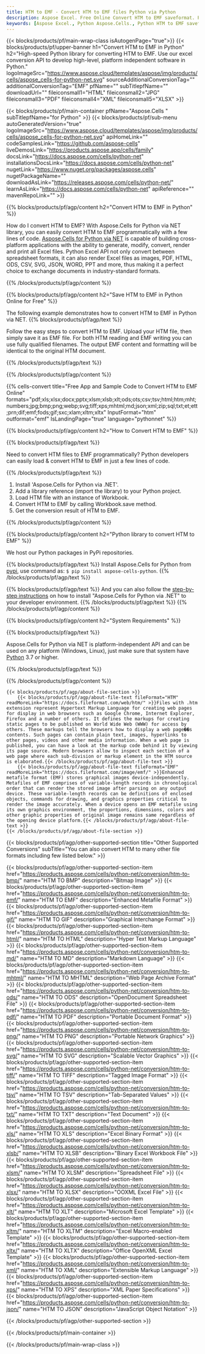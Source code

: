 ```yaml
---
title: HTM to EMF - Convert HTM to EMF files Python via Python
description: Aspose Excel. Free Online Convert HTM to EMF saveformat. Python HTM to EMF format. Save HTM as EMF in Python.
keywords: [Aspose Excel., Python Aspose.Cells., Python HTM to EMF saveformat., Free Online HTM to EMF Converter]
---
```


{{< blocks/products/pf/main-wrap-class isAutogenPage="true">}}
{{< blocks/products/pf/upper-banner h1="Convert HTM to EMF in Python" h2="High-speed Python library for converting HTM to EMF. Use our excel conversion API to develop high-level, platform independent software in Python." logoImageSrc="https://www.aspose.cloud/templates/aspose/img/products/cells/aspose_cells-for-python-net.svg" sourceAdditionalConversionTag="" additionalConversionTag="EMF" pfName="" subTitlepfName="" downloadUrl="" fileiconsmall1="HTML" fileiconsmall2="JPG" fileiconsmall3="PDF" fileiconsmall4="XML" fileiconsmall5="XLSX" >}}

{{< blocks/products/pf/main-container pfName="Aspose.Cells " subTitlepfName="for Python" >}}
{{< blocks/products/pf/sub-menu autoGeneratedVersion="true" logoImageSrc="https://www.aspose.cloud/templates/aspose/img/products/cells/aspose_cells-for-python-net.svg" apiHomeLink="" codeSamplesLink="https://github.com/aspose-cells" liveDemosLink="https://products.aspose.app/cells/family" docsLink="https://docs.aspose.com/cells/python-net" installationsDocsLink="https://docs.aspose.com/cells/python-net" nugetLink="https://www.nuget.org/packages/aspose.cells" nugetPackageName="" downloadAsLink="https://releases.aspose.com/cells/python-net/" learnAsLink="https://docs.aspose.com/cells/python-net" apiReference="" mavenRepoLink="" >}}


{{% blocks/products/pf/agp/content h2="Convert HTM to EMF in Python" %}}

How do I convert HTM to EMF? With Aspose.Cells for Python via NET library, you can easily convert HTM to EMF programmatically with  a few lines of code. [Aspose.Cells for Python via NET](https://pypi.org/project/aspose-cells-python/) is capable of building cross-platform applications with the ability to generate, modify, convert, render and print all Excel files. Python Excel API not only convert between spreadsheet formats, it can also render Excel files as images, PDF, HTML, ODS, CSV, SVG, JSON, WORD, PPT and more, thus making it a perfect choice to exchange documents in industry-standard formats. 

{{% /blocks/products/pf/agp/content %}}


{{% blocks/products/pf/agp/content h2="Save HTM to EMF in Python Online for Free" %}}

The following example demonstrates how to convert HTM to EMF in Python via NET.
{{% blocks/products/pf/agp/text %}}

Follow the easy steps to convert HTM to EMF. Upload your HTM file, then simply save it as EMF file. For both HTM reading and EMF writing you can use fully qualified filenames. The output EMF content and formatting will be identical to the original HTM document.

{{% /blocks/products/pf/agp/text %}}

{{% /blocks/products/pf/agp/content %}}

{{% cells-convert title="Free App and Sample Code to Convert HTM to EMF Online" formats="pdf;xls;xlsx;docx;pptx;xlsm;xlsb;xlt;ods;ots;csv;tsv;html;htm;mht;numbers;jpg;bmp;png;webp;svg;tiff;xps;mhtml;md;json;xml;zip;sql;txt;et;ett;prn;dif;emf;fods;gif;sxc;xlam;xltm;xltx" InputFormat="htm" outformat="emf" IsLandingPage="true" language="pythonnet" %}}

{{% blocks/products/pf/agp/content h2="How to Convert HTM to EMF" %}}

{{% blocks/products/pf/agp/text %}}

Need to convert HTM files to EMF programmatically? Python developers can easily load & convert HTM to EMF in just a few lines of code.

{{% /blocks/products/pf/agp/text %}}

1.  Install 'Aspose.Cells for Python via .NET'.
1.  Add a library reference (import the library) to your Python project.
1.  Load HTM file with an instance of Workbook.
1.  Convert HTM to EMF by calling Workbook.save method.
1.  Get the conversion result of HTM to EMF.

{{% /blocks/products/pf/agp/content %}}


{{% blocks/products/pf/agp/content h2="Python library to convert HTM to EMF" %}}

We host our Python packages in PyPi repositories.

{{% blocks/products/pf/agp/text %}}
Install Aspose.Cells for Python from <a href="https://pypi.org/project/aspose-cells-python/">pypi</a>, use command as: <code>$ pip install aspose-cells-python</code>.
{{% /blocks/products/pf/agp/text %}}

{{% blocks/products/pf/agp/text %}}
And you can also follow the [step-by-step instructions](https://docs.aspose.com/cells/python-net/getting-started/) on how to install "Aspose.Cells for Python via .NET" to your developer environment.
{{% /blocks/products/pf/agp/text %}}
{{% /blocks/products/pf/agp/content %}}

{{% blocks/products/pf/agp/content h2="System Requirements" %}}

{{% blocks/products/pf/agp/text %}}

 Aspose.Cells for Python via NET is platform-independent API and can be used on any platform (Windows, Linux), just make sure that system have [Python](https://www.python.org/downloads/) 3.7 or higher. 
 
{{% /blocks/products/pf/agp/text %}}

{{% /blocks/products/pf/agp/content %}}

<!-- aboutfile Starts -->
    {{< blocks/products/pf/agp/about-file-section >}}
        {{< blocks/products/pf/agp/about-file-text fileFormat="HTM" readMoreLink="https://docs.fileformat.com/web/htm/" >}}Files with .htm extension represent Hypertext Markup Language for creating web pages for display in web browsers such as Google Chrome, Internet Explorer, Firefox and a number of others. It defines the markups for creating static pages to be published on World Wide Web (WWW) for access by others. These markups tell the browsers how to display a web page��s contents. Such pages can contain plain text, images, hyperlinks to other pages, videos and other media information. When a web page is published, you can have a look at the markup code behind it by viewing its page source. Modern browsers allow to inspect each section of a web page where each sub-division or markup element in the HTM source is elaborated.{{< /blocks/products/pf/agp/about-file-text >}}
        {{< blocks/products/pf/agp/about-file-text fileFormat="EMF" readMoreLink="https://docs.fileformat.com/image/emf/" >}}Enhanced metafile format (EMF) stores graphical images device-independently. Metafiles of EMF comprises of variable-length records in chronological order that can render the stored image after parsing on any output device. These variable-length records can be definitions of enclosed objects, commands for drawing, and graphics properties critical to render the image accurately. When a device opens an EMF metafile using its own graphics environment, the proportions, dimensions, colors and other graphic properties of original image remains same regardless of the opening device platform.{{< /blocks/products/pf/agp/about-file-text >}}
    {{< /blocks/products/pf/agp/about-file-section >}}
<!-- aboutfile Ends -->

{{< blocks/products/pf/agp/other-supported-section title="Other Supported Conversions" subTitle="You can also convert HTM to many other file formats including few listed below." >}}

{{< blocks/products/pf/agp/other-supported-section-item href="https://products.aspose.com/cells/python-net/conversion/htm-to-bmp/" name="HTM TO BMP" description="Bitmap Image" >}}
{{< blocks/products/pf/agp/other-supported-section-item href="https://products.aspose.com/cells/python-net/conversion/htm-to-emf/" name="HTM TO EMF" description="Enhanced Metafile Format" >}}
{{< blocks/products/pf/agp/other-supported-section-item href="https://products.aspose.com/cells/python-net/conversion/htm-to-gif/" name="HTM TO GIF" description="Graphical Interchange Format" >}}
{{< blocks/products/pf/agp/other-supported-section-item href="https://products.aspose.com/cells/python-net/conversion/htm-to-html/" name="HTM TO HTML" description="Hyper Text Markup Language" >}}
{{< blocks/products/pf/agp/other-supported-section-item href="https://products.aspose.com/cells/python-net/conversion/htm-to-md/" name="HTM TO MD" description="Markdown Language" >}}
{{< blocks/products/pf/agp/other-supported-section-item href="https://products.aspose.com/cells/python-net/conversion/htm-to-mhtml/" name="HTM TO MHTML" description="Web Page Archive Format" >}}
{{< blocks/products/pf/agp/other-supported-section-item href="https://products.aspose.com/cells/python-net/conversion/htm-to-ods/" name="HTM TO ODS" description="OpenDocument Spreadsheet File" >}}
{{< blocks/products/pf/agp/other-supported-section-item href="https://products.aspose.com/cells/python-net/conversion/htm-to-pdf/" name="HTM TO PDF" description="Portable Document Format" >}}
{{< blocks/products/pf/agp/other-supported-section-item href="https://products.aspose.com/cells/python-net/conversion/htm-to-png/" name="HTM TO PNG" description="Portable Network Graphics" >}}
{{< blocks/products/pf/agp/other-supported-section-item href="https://products.aspose.com/cells/python-net/conversion/htm-to-svg/" name="HTM TO SVG" description="Scalable Vector Graphics" >}}
{{< blocks/products/pf/agp/other-supported-section-item href="https://products.aspose.com/cells/python-net/conversion/htm-to-tiff/" name="HTM TO TIFF" description="Tagged Image Format" >}}
{{< blocks/products/pf/agp/other-supported-section-item href="https://products.aspose.com/cells/python-net/conversion/htm-to-tsv/" name="HTM TO TSV" description="Tab-Separated Values" >}}
{{< blocks/products/pf/agp/other-supported-section-item href="https://products.aspose.com/cells/python-net/conversion/htm-to-txt/" name="HTM TO TXT" description="Text Document" >}}
{{< blocks/products/pf/agp/other-supported-section-item href="https://products.aspose.com/cells/python-net/conversion/htm-to-xls/" name="HTM TO XLS" description="Excel Binary Format" >}}
{{< blocks/products/pf/agp/other-supported-section-item href="https://products.aspose.com/cells/python-net/conversion/htm-to-xlsb/" name="HTM TO XLSB" description="Binary Excel Workbook File" >}}
{{< blocks/products/pf/agp/other-supported-section-item href="https://products.aspose.com/cells/python-net/conversion/htm-to-xlsm/" name="HTM TO XLSM" description="Spreadsheet File" >}}
{{< blocks/products/pf/agp/other-supported-section-item href="https://products.aspose.com/cells/python-net/conversion/htm-to-xlsx/" name="HTM TO XLSX" description="OOXML Excel File" >}}
{{< blocks/products/pf/agp/other-supported-section-item href="https://products.aspose.com/cells/python-net/conversion/htm-to-xlt/" name="HTM TO XLT" description="Microsoft Excel Template" >}}
{{< blocks/products/pf/agp/other-supported-section-item href="https://products.aspose.com/cells/python-net/conversion/htm-to-xltm/" name="HTM TO XLTM" description="Excel Macro-enabled Template" >}}
{{< blocks/products/pf/agp/other-supported-section-item href="https://products.aspose.com/cells/python-net/conversion/htm-to-xltx/" name="HTM TO XLTX" description="Office OpenXML Excel Template" >}}
{{< blocks/products/pf/agp/other-supported-section-item href="https://products.aspose.com/cells/python-net/conversion/htm-to-xml/" name="HTM TO XML" description="Extensible Markup Language" >}}
{{< blocks/products/pf/agp/other-supported-section-item href="https://products.aspose.com/cells/python-net/conversion/htm-to-xps/" name="HTM TO XPS" description="XML Paper Specifications" >}}
{{< blocks/products/pf/agp/other-supported-section-item href="https://products.aspose.com/cells/python-net/conversion/htm-to-json/" name="HTM TO JSON" description="JavaScript Object Notation" >}}

{{< /blocks/products/pf/agp/other-supported-section >}}

{{< /blocks/products/pf/main-container >}}
    
{{< /blocks/products/pf/main-wrap-class >}}
